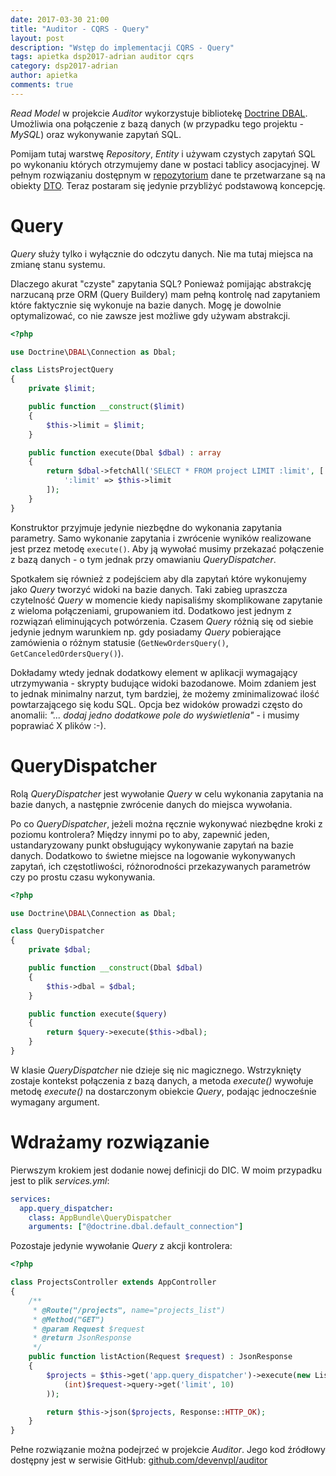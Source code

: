 ```yaml
---
date: 2017-03-30 21:00
title: "Auditor - CQRS - Query"
layout: post
description: "Wstęp do implementacji CQRS - Query"
tags: apietka dsp2017-adrian auditor cqrs
category: dsp2017-adrian
author: apietka
comments: true
---
```


*Read Model* w projekcie *Auditor* wykorzystuje bibliotekę [Doctrine DBAL](http://www.doctrine-project.org/projects/dbal.html). Umożliwia ona połączenie z bazą danych (w przypadku tego projektu - *MySQL*) oraz wykonywanie zapytań SQL.

Pomijam tutaj warstwę *Repository*, *Entity* i używam czystych zapytań SQL po wykonaniu których otrzymujemy dane w postaci tablicy asocjacyjnej. W pełnym rozwiązaniu dostępnym w [repozytorium](https://github.com/devenvpl/auditor) dane te przetwarzane są na obiekty [DTO](https://en.wikipedia.org/wiki/Data_transfer_object). Teraz postaram się jedynie przybliżyć podstawową koncepcję.

# Query

*Query* służy tylko i wyłącznie do odczytu danych. Nie ma tutaj miejsca na zmianę stanu systemu.

Dlaczego akurat "czyste" zapytania SQL? Ponieważ pomijając abstrakcję narzucaną prze ORM (Query Buildery) mam pełną kontrolę nad zapytaniem które faktycznie się wykonuje na bazie danych. Mogę je dowolnie optymalizować, co nie zawsze jest możliwe gdy używam abstrakcji.

~~~php
<?php

use Doctrine\DBAL\Connection as Dbal;

class ListsProjectQuery
{
    private $limit;

    public function __construct($limit)
    {
        $this->limit = $limit;
    }

    public function execute(Dbal $dbal) : array
    {
        return $dbal->fetchAll('SELECT * FROM project LIMIT :limit', [
            ':limit' => $this->limit
        ]);
    }
}
~~~

Konstruktor przyjmuje jedynie niezbędne do wykonania zapytania parametry. Samo wykonanie zapytania i zwrócenie wyników realizowane jest przez metodę ```execute()```. Aby ją wywołać musimy przekazać połączenie z bazą danych - o tym jednak przy omawianiu *QueryDispatcher*.

Spotkałem się również z podejściem aby dla zapytań które wykonujemy jako *Query* tworzyć widoki na bazie danych. Taki zabieg upraszcza czytelność *Query* w momencie kiedy napisaliśmy skomplikowane zapytanie z wieloma połączeniami, grupowaniem itd. Dodatkowo jest jednym z rozwiązań eliminujących potwórzenia. Czasem *Query* różnią się od siebie jedynie jednym warunkiem np. gdy posiadamy *Query* pobierające zamówienia o różnym statusie (```GetNewOrdersQuery()```, ```GetCanceledOrdersQuery()```).

Dokładamy wtedy jednak dodatkowy element w aplikacji wymagający utrzymywania - skrypty budujące widoki bazodanowe. Moim zdaniem jest to jednak minimalny narzut, tym bardziej, że możemy zminimalizować ilość powtarzającego się kodu SQL. Opcja bez widoków prowadzi często do anomalii: *"... dodaj jedno dodatkowe pole do wyświetlenia"* - i musimy poprawiać X plików :-).

# QueryDispatcher

Rolą *QueryDispatcher* jest wywołanie *Query* w celu wykonania zapytania na bazie danych, a następnie zwrócenie danych do miejsca wywołania.

Po co *QueryDispatcher*, jeżeli można ręcznie wykonywać niezbędne kroki z poziomu kontrolera? Między innymi po to aby, zapewnić jeden, ustandaryzowany punkt obsługujący wykonywanie zapytań na bazie danych. Dodatkowo to świetne miejsce na logowanie wykonywanych zapytań, ich częstotliwości, różnorodności przekazywanych parametrów czy po prostu czasu wykonywania.

~~~php
<?php

use Doctrine\DBAL\Connection as Dbal;

class QueryDispatcher
{
    private $dbal;

    public function __construct(Dbal $dbal)
    {
        $this->dbal = $dbal;
    }

    public function execute($query)
    {
        return $query->execute($this->dbal);
    }
}
~~~

W klasie *QueryDispatcher* nie dzieje się nic magicznego. Wstrzyknięty zostaje kontekst połączenia z bazą danych, a metoda *execute()* wywołuje metodę *execute()* na dostarczonym obiekcie *Query*, podając jednocześnie wymagany argument.

# Wdrażamy rozwiązanie

Pierwszym krokiem jest dodanie nowej definicji do DIC. W moim przypadku jest to plik *services.yml*:

~~~yml
services:
  app.query_dispatcher:
    class: AppBundle\QueryDispatcher
    arguments: ["@doctrine.dbal.default_connection"]
~~~

Pozostaje jedynie wywołanie *Query* z akcji kontrolera:

~~~php
<?php

class ProjectsController extends AppController
{
    /**
     * @Route("/projects", name="projects_list")
     * @Method("GET")
     * @param Request $request
     * @return JsonResponse
     */
    public function listAction(Request $request) : JsonResponse
    {
        $projects = $this->get('app.query_dispatcher')->execute(new ListsProjectQuery(
            (int)$request->query->get('limit', 10)
        ));

        return $this->json($projects, Response::HTTP_OK);
    }
}
~~~

Pełne rozwiązanie można podejrzeć w projekcie *Auditor*. Jego kod źródłowy dostępny jest w serwisie GitHub: [github.com/devenvpl/auditor](https://github.com/devenvpl/auditor)
